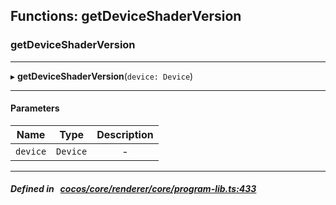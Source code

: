 ## Functions: getDeviceShaderVersion

### getDeviceShaderVersion


___
▸ **getDeviceShaderVersion**(`device: Device`)
___


#### Parameters

| Name | Type | Description |
| :------: | :------: | :------: |
| `device` | `Device` | - |


___


##### Defined in &nbsp;   [cocos/core/renderer/core/program-lib.ts:433](https://github.com/cocos-creator/engine/blob/c7bf6b8a9/cocos/core/renderer/core/program-lib.ts#L433)&nbsp;
